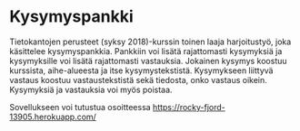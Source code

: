 # Kysymyspankki

Tietokantojen perusteet (syksy 2018)-kurssin toinen laaja harjoitustyö, joka käsittelee kysymyspankkia. Pankkiin voi lisätä rajattomasti kysymyksiä ja kysymyksille voi lisätä rajattomasti vastauksia. Jokainen kysymys koostuu kurssista, aihe-alueesta ja itse kysymystekstistä. Kysymykseen liittyvä vastaus koostuu vastaustekstistä sekä tiedosta, onko vastaus oikein. Kysymyksiä ja vastauksia voi myös poistaa.

Sovellukseen voi tutustua osoitteessa https://rocky-fjord-13905.herokuapp.com/

